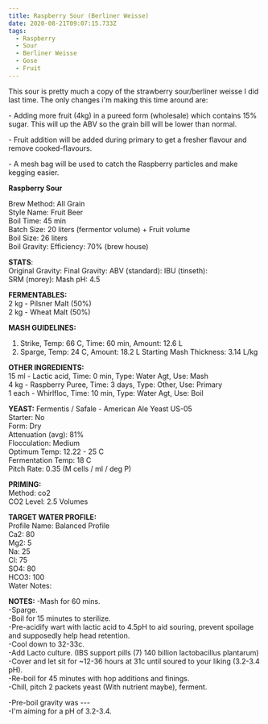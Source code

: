 ```yaml
---
title: Raspberry Sour (Berliner Weisse)
date: 2020-08-21T09:07:15.733Z
tags:
  - Raspberry 
  - Sour
  - Berliner Weisse
  - Gose
  - Fruit
---
```

This sour is pretty much a copy of the strawberry sour/berliner weisse I did last time. The only changes i'm making this time around are:

\- Adding more fruit (4kg) in a pureed form (wholesale) which contains 15% sugar. This will up the ABV so the grain bill will be lower than normal. 

\- Fruit addition will be added during primary to get a fresher flavour and remove cooked-flavours. 

\- A mesh bag will be used to catch the Raspberry particles and make kegging easier. 


**Raspberry Sour**  

Brew Method: All Grain  
Style Name: Fruit Beer  
Boil Time: 45 min  
Batch Size: 20 liters (fermentor volume) + Fruit volume  
Boil Size: 26 liters  
Boil Gravity: 
Efficiency: 70% (brew house)  

**STATS**:  
Original Gravity: 
Final Gravity: 
ABV (standard): 
IBU (tinseth):  
SRM (morey): 
Mash pH: 4.5  

**FERMENTABLES:**  
2 kg - Pilsner Malt (50%)  
2 kg - Wheat Malt (50%)  

**MASH GUIDELINES:**

1. Strike, Temp: 66 C, Time: 60 min, Amount: 12.6 L
2. Sparge, Temp: 24 C, Amount: 18.2 L
   Starting Mash Thickness: 3.14 L/kg

**OTHER INGREDIENTS:**  
15 ml - Lactic acid, Time: 0 min, Type: Water Agt, Use: Mash   
4 kg - Raspberry Puree, Time: 3 days, Type: Other, Use: Primary  
1 each - Whirlfloc, Time: 10 min, Type: Water Agt, Use: Boil  

**YEAST:**
Fermentis / Safale - American Ale Yeast US-05  
Starter: No  
Form: Dry  
Attenuation (avg): 81%  
Flocculation: Medium  
Optimum Temp: 12.22 - 25 C  
Fermentation Temp: 18 C  
Pitch Rate: 0.35 (M cells / ml / deg P)  

**PRIMING:**  
Method: co2    
CO2 Level: 2.5 Volumes  

**TARGET WATER PROFILE:**  
Profile Name: Balanced Profile  
Ca2: 80  
Mg2: 5  
Na: 25  
Cl: 75  
SO4: 80  
HCO3: 100  
Water Notes:  

**NOTES:**
-Mash for 60 mins.  
-Sparge.  
-Boil for 15 minutes to sterilize.  
-Pre-acidify wart with lactic acid to 4.5pH to aid souring, prevent spoilage and supposedly help head retention.  
-Cool down to 32-33c.  
-Add Lacto culture. (IBS support pills (7) 140  billion lactobacillus plantarum)  
-Cover and let sit for ~12-36 hours at 31c until soured to your liking (3.2-3.4 pH).  
-Re-boil for 45 minutes with hop additions and finings.  
-Chill, pitch 2 packets yeast (With nutrient maybe), ferment.  

\-Pre-boil gravity was   ---  
-I'm aiming for a pH of 3.2-3.4.